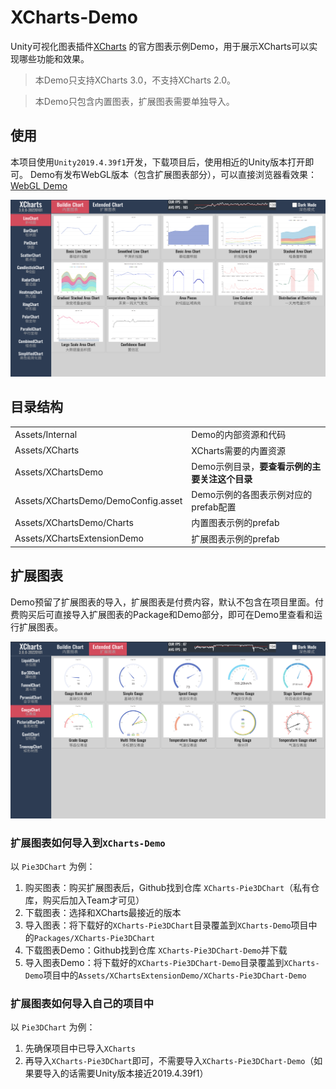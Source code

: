 # XCharts-Demo

Unity可视化图表插件[XCharts](https://github.com/XCharts-Team/XCharts) 的官方图表示例Demo，用于展示XCharts可以实现哪些功能和效果。

> 本Demo只支持XCharts 3.0，不支持XCharts 2.0。

> 本Demo只包含内置图表，扩展图表需要单独导入。

## 使用

本项目使用`Unity2019.4.39f1`开发，下载项目后，使用相近的Unity版本打开即可。
Demo有发布WebGL版本（包含扩展图表部分），可以直接浏览器看效果：[WebGL Demo](https://xcharts-team.github.io/demo/)

![buildinchart](buildinchart.png)

## 目录结构

|||
|--|--|
| Assets/Internal                       | Demo的内部资源和代码 |
| Assets/XCharts                        | XCharts需要的内置资源 |
| Assets/XChartsDemo                    | Demo示例目录，__要查看示例的主要关注这个目录__ |
| Assets/XChartsDemo/DemoConfig.asset   | Demo示例的各图表示例对应的prefab配置 |
| Assets/XChartsDemo/Charts             | 内置图表示例的prefab |
| Assets/XChartsExtensionDemo           | 扩展图表示例的prefab |

## 扩展图表

Demo预留了扩展图表的导入，扩展图表是付费内容，默认不包含在项目里面。付费购买后可直接导入扩展图表的Package和Demo部分，即可在Demo里查看和运行扩展图表。

![extendchart](extendchart.png)

### 扩展图表如何导入到`XCharts-Demo`

以 `Pie3DChart` 为例：

1. 购买图表：购买扩展图表后，Github找到仓库 `XCharts-Pie3DChart`（私有仓库，购买后加入Team才可见）
2. 下载图表：选择和XCharts最接近的版本
3. 导入图表：将下载好的`XCharts-Pie3DChart`目录覆盖到`XCharts-Demo`项目中的`Packages/XCharts-Pie3DChart`
4. 下载图表Demo：Github找到仓库 `XCharts-Pie3DChart-Demo`并下载
5. 导入图表Demo：将下载好的`XCharts-Pie3DChart-Demo`目录覆盖到`XCharts-Demo`项目中的`Assets/XChartsExtensionDemo/XCharts-Pie3DChart-Demo`

### 扩展图表如何导入自己的项目中

以 `Pie3DChart` 为例：

1. 先确保项目中已导入`XCharts`
2. 再导入`XCharts-Pie3DChart`即可，不需要导入`XCharts-Pie3DChart-Demo`（如果要导入的话需要Unity版本接近2019.4.39f1）
